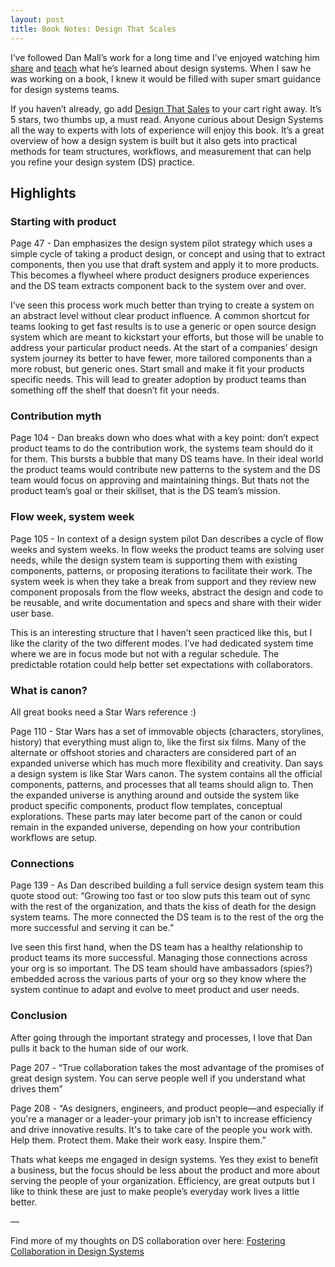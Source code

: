 ```yaml
---
layout: post
title: Book Notes: Design That Scales
---
```


I’ve followed Dan Mall’s work for a long time and I’ve enjoyed watching him [share](https://linkedin.com/in/danmall) and [teach](https://designsystem.university/) what he’s learned about design systems. When I saw he was working on a book, I knew it would be filled with super smart guidance for design systems teams. 
<!--more-->
If you haven’t already, go add [Design That Sales](https://rosenfeldmedia.com/books/design-that-scales/) to your cart right away. It’s 5 stars, two thumbs up, a must read. Anyone curious about Design Systems all the way to experts with lots of experience will enjoy this book.  It’s a great overview of how a design system is built but it also gets into practical methods for team structures, workflows, and measurement that can help you refine your design system (DS) practice.

## Highlights

### Starting with product

Page 47 - Dan emphasizes the design system pilot strategy which uses a simple cycle of taking a product design, or concept and using that to extract components, then you use that draft system and apply it to more products. This becomes a flywheel where product designers produce experiences and the DS team extracts component back to the system over and over. 

I’ve seen this process work much better than trying to create a system on an abstract level without clear product influence. A common shortcut for teams looking to get fast results is to use a generic or open source design system which are meant to kickstart your efforts, but those will be unable to address your particular product needs. At the start of a companies’ design system journey its better to have fewer, more tailored components than a more robust, but generic ones. Start small and make it fit your products specific needs. This will lead to greater adoption by product teams than something off the shelf that doesn’t fit your needs.

### Contribution myth

Page 104 - Dan breaks down who does what with a key point: don’t expect product teams to do the contribution work, the systems team should do it for them. This bursts a bubble that many DS teams have. In their ideal world the product teams would contribute new patterns to the system and the DS team would focus on approving and maintaining things. But thats not the product team’s goal or their skillset, that is the DS team’s mission. 

### Flow week, system week

Page 105 - In context of a design system pilot Dan describes a cycle of flow weeks and system weeks. In flow weeks the product teams are solving user needs, while the design system team is supporting them with existing components, patterns, or proposing iterations to facilitate their work. The system week is when they take a break from support and they review new component proposals from the flow weeks, abstract the design and code to be reusable, and write documentation and specs and share with their wider user base. 

This is an interesting structure that I haven’t seen practiced like this, but I like the clarity of the two different modes. I’ve had dedicated system time where we are in focus mode but not with a regular schedule. The predictable rotation could help better set expectations with collaborators.

### What is canon?

All great books need a Star Wars reference :)

Page 110 - Star Wars has a set of immovable objects (characters, storylines, history) that everything must align to, like the first six films. Many of the alternate or offshoot stories and characters are considered part of an expanded universe which has much more flexibility and creativity. Dan says a design system is like Star Wars canon. The system contains all the official components, patterns, and processes that all teams should align to. Then the expanded universe is anything around and outside the system like product specific components, product flow templates, conceptual explorations. These parts may later become part of the canon or could remain in the expanded universe, depending on how your contribution workflows are setup.

### Connections

Page 139 - As Dan described building a full service design system team this quote stood out: “Growing too fast or too slow puts this team out of sync with the rest of the organization, and thats the kiss of death for the design system teams. The more connected the DS team is to the rest of the org the more successful and serving it can be.”

Ive seen this first hand, when the DS team has a healthy relationship to product teams its more successful. Managing those connections across your org is so important. The DS team should have ambassadors (spies?) embedded across the various parts of your org so they know where the system continue to adapt and evolve to meet product and user needs.

### Conclusion

After going through the important strategy and processes, I love that Dan pulls it back to the human side of our work.

Page 207 -  “True collaboration takes the most advantage of the promises of great design system. You can serve people well if you understand what drives them”

Page 208 - “As designers, engineers, and product people—and especially if you're a manager or a leader-your primary job isn't to increase efficiency and drive innovative results. It's to take care of the people you work with. Help them. Protect them. Make their work easy. Inspire them.”

Thats what keeps me engaged in design systems. Yes they exist to benefit a business, but the  focus should be less about the product and more about serving the people of your organization. Efficiency,  are great outputs but I like to think these are just to make people’s everyday work lives a little better. 

—

Find more of my thoughts on DS collaboration over here: [Fostering Collaboration in Design Systems](/2023/10/11/Fostering-Collaboration/)
